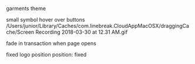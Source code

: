 garments theme

small symbol hover over buttons
/Users/junior/Library/Caches/com.linebreak.CloudAppMacOSX/draggingCache/Screen Recording 2018-03-30 at 12.31 AM.gif

fade in transaction when page opens

fixed logo position 
position: fixed